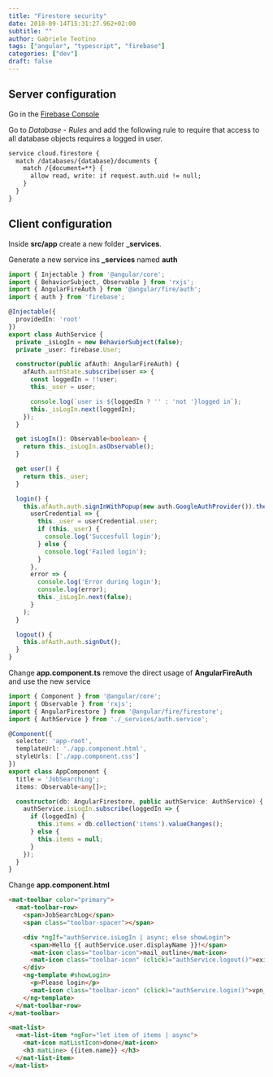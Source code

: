 ```yaml
---
title: "Firestore security"
date: 2018-09-14T15:31:27.962+02:00
subtitle: ""
author: Gabriele Teotino
tags: ["angular", "typescript", "firebase"]
categories: ["dev"]
draft: false
---
```


<!--more-->

## Server configuration

Go in the [Firebase Console](https://console.firebase.google.com/?hl=en)

Go to *Database - Rules* and add the following rule to require that access to all database objects requires a logged in user.

```html
service cloud.firestore {
  match /databases/{database}/documents {
    match /{document=**} {
      allow read, write: if request.auth.uid != null;
    }
  }
}
```

## Client configuration

Inside **src/app** create a new folder **_services**.

Generate a new service ins **_services** named **auth**

```typescript
import { Injectable } from '@angular/core';
import { BehaviorSubject, Observable } from 'rxjs';
import { AngularFireAuth } from '@angular/fire/auth';
import { auth } from 'firebase';

@Injectable({
  providedIn: 'root'
})
export class AuthService {
  private _isLogIn = new BehaviorSubject(false);
  private _user: firebase.User;

  constructor(public afAuth: AngularFireAuth) {
    afAuth.authState.subscribe(user => {
      const loggedIn = !!user;
      this._user = user;

      console.log(`user is ${loggedIn ? '' : 'not '}logged in`);
      this._isLogIn.next(loggedIn);
    });
  }

  get isLogIn(): Observable<boolean> {
    return this._isLogIn.asObservable();
  }

  get user() {
    return this._user;
  }

  login() {
    this.afAuth.auth.signInWithPopup(new auth.GoogleAuthProvider()).then(
      userCredential => {
        this._user = userCredential.user;
        if (this._user) {
          console.log('Succesfull login');
        } else {
          console.log('Failed login');
        }
      },
      error => {
        console.log('Error during login');
        console.log(error);
        this._isLogIn.next(false);
      }
    );
  }

  logout() {
    this.afAuth.auth.signOut();
  }
}
```

Change **app.component.ts** remove the direct usage of **AngularFireAuth** and use the new service

```typescript
import { Component } from '@angular/core';
import { Observable } from 'rxjs';
import { AngularFirestore } from '@angular/fire/firestore';
import { AuthService } from './_services/auth.service';

@Component({
  selector: 'app-root',
  templateUrl: './app.component.html',
  styleUrls: ['./app.component.css']
})
export class AppComponent {
  title = 'JobSearchLog';
  items: Observable<any[]>;

  constructor(db: AngularFirestore, public authService: AuthService) {
    authService.isLogIn.subscribe(loggedIn => {
      if (loggedIn) {
        this.items = db.collection('items').valueChanges();
      } else {
        this.items = null;
      }
    });
  }
}
```

Change **app.component.html**

```html
<mat-toolbar color="primary">
  <mat-toolbar-row>
    <span>JobSearchLog</span>
    <span class="toolbar-spacer"></span>

    <div *ngIf="authService.isLogIn | async; else showLogin">
      <span>Hello {{ authService.user.displayName }}!</span>
      <mat-icon class="toolbar-icon">mail_outline</mat-icon>
      <mat-icon class="toolbar-icon" (click)="authService.logout()">exit_to_app</mat-icon>
    </div>
    <ng-template #showLogin>
      <p>Please login</p>
      <mat-icon class="toolbar-icon" (click)="authService.login()">vpn_key</mat-icon>
    </ng-template>
  </mat-toolbar-row>
</mat-toolbar>

<mat-list>
  <mat-list-item *ngFor="let item of items | async">
    <mat-icon matListIcon>done</mat-icon>
    <h3 matLine> {{item.name}} </h3>
  </mat-list-item>
</mat-list>
```
